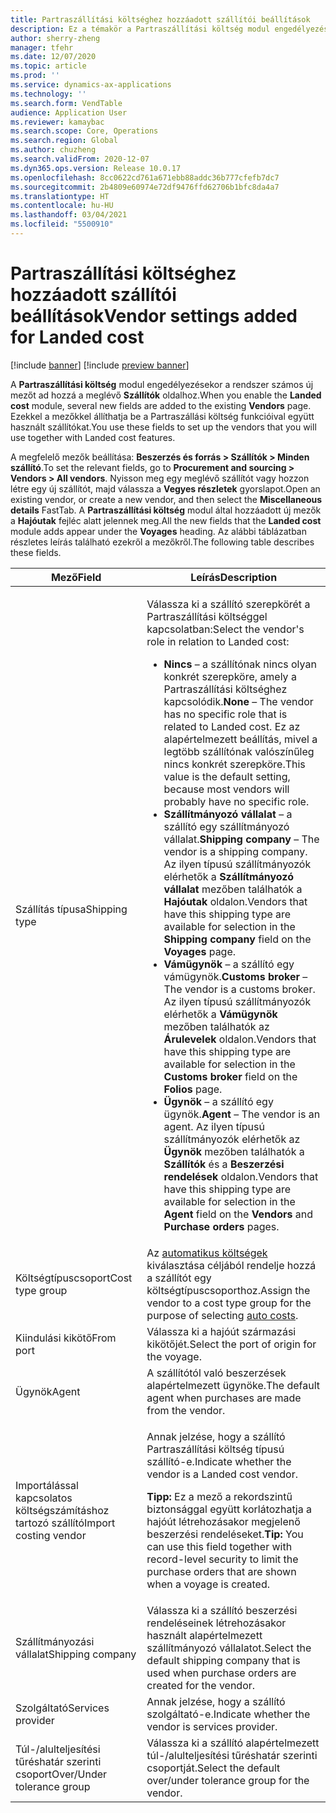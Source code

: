 ```yaml
---
title: Partraszállítási költséghez hozzáadott szállítói beállítások
description: Ez a témakör a Partraszállítási költség modul engedélyezésekor a meglévő Szállítók oldalhoz hozzáadott új mezőket írja le. Ezekkel a mezőkkel állíthatja be a Partraszállási költség funkcióival együtt használt szállítókat.
author: sherry-zheng
manager: tfehr
ms.date: 12/07/2020
ms.topic: article
ms.prod: ''
ms.service: dynamics-ax-applications
ms.technology: ''
ms.search.form: VendTable
audience: Application User
ms.reviewer: kamaybac
ms.search.scope: Core, Operations
ms.search.region: Global
ms.author: chuzheng
ms.search.validFrom: 2020-12-07
ms.dyn365.ops.version: Release 10.0.17
ms.openlocfilehash: 8cc0622cd761a671ebb88addc36b777cfefb7dc7
ms.sourcegitcommit: 2b4809e60974e72df9476ffd62706b1bfc8da4a7
ms.translationtype: HT
ms.contentlocale: hu-HU
ms.lasthandoff: 03/04/2021
ms.locfileid: "5500910"
---
```

# <a name="vendor-settings-added-for-landed-cost"></a><span data-ttu-id="28f44-104">Partraszállítási költséghez hozzáadott szállítói beállítások</span><span class="sxs-lookup"><span data-stu-id="28f44-104">Vendor settings added for Landed cost</span></span>

[!include [banner](../../includes/banner.md)]
[!include [preview banner](../includes/preview-banner.md)]

<span data-ttu-id="28f44-105">A **Partraszállítási költség** modul engedélyezésekor a rendszer számos új mezőt ad hozzá a meglévő **Szállítók** oldalhoz.</span><span class="sxs-lookup"><span data-stu-id="28f44-105">When you enable the **Landed cost** module, several new fields are added to the existing **Vendors** page.</span></span> <span data-ttu-id="28f44-106">Ezekkel a mezőkkel állíthatja be a Partraszállási költség funkcióival együtt használt szállítókat.</span><span class="sxs-lookup"><span data-stu-id="28f44-106">You use these fields to set up the vendors that you will use together with Landed cost features.</span></span>

<span data-ttu-id="28f44-107">A megfelelő mezők beállítása: **Beszerzés és forrás \> Szállítók \> Minden szállító**.</span><span class="sxs-lookup"><span data-stu-id="28f44-107">To set the relevant fields, go to **Procurement and sourcing \> Vendors \> All vendors**.</span></span> <span data-ttu-id="28f44-108">Nyisson meg egy meglévő szállítót vagy hozzon létre egy új szállítót, majd válassza a **Vegyes részletek** gyorslapot.</span><span class="sxs-lookup"><span data-stu-id="28f44-108">Open an existing vendor, or create a new vendor, and then select the **Miscellaneous details** FastTab.</span></span> <span data-ttu-id="28f44-109">A **Partraszállítási költség** modul által hozzáadott új mezők a **Hajóutak** fejléc alatt jelennek meg.</span><span class="sxs-lookup"><span data-stu-id="28f44-109">All the new fields that the **Landed cost** module adds appear under the **Voyages** heading.</span></span> <span data-ttu-id="28f44-110">Az alábbi táblázatban részletes leírás található ezekről a mezőkről.</span><span class="sxs-lookup"><span data-stu-id="28f44-110">The following table describes these fields.</span></span>

| <span data-ttu-id="28f44-111">Mező</span><span class="sxs-lookup"><span data-stu-id="28f44-111">Field</span></span> | <span data-ttu-id="28f44-112">Leírás</span><span class="sxs-lookup"><span data-stu-id="28f44-112">Description</span></span> |
|---|---|
| <span data-ttu-id="28f44-113">Szállítás típusa</span><span class="sxs-lookup"><span data-stu-id="28f44-113">Shipping type</span></span> | <p><span data-ttu-id="28f44-114">Válassza ki a szállító szerepkörét a Partraszállítási költséggel kapcsolatban:</span><span class="sxs-lookup"><span data-stu-id="28f44-114">Select the vendor's role in relation to Landed cost:</span></span></p><ul><li><span data-ttu-id="28f44-115">**Nincs** – a szállítónak nincs olyan konkrét szerepköre, amely a Partraszállítási költséghez kapcsolódik.</span><span class="sxs-lookup"><span data-stu-id="28f44-115">**None** – The vendor has no specific role that is related to Landed cost.</span></span> <span data-ttu-id="28f44-116">Ez az alapértelmezett beállítás, mivel a legtöbb szállítónak valószínűleg nincs konkrét szerepköre.</span><span class="sxs-lookup"><span data-stu-id="28f44-116">This value is the default setting, because most vendors will probably have no specific role.</span></span></li><li><span data-ttu-id="28f44-117">**Szállítmányozó vállalat** – a szállító egy szállítmányozó vállalat.</span><span class="sxs-lookup"><span data-stu-id="28f44-117">**Shipping company** – The vendor is a shipping company.</span></span> <span data-ttu-id="28f44-118">Az ilyen típusú szállítmányozók elérhetők a **Szállítmányozó vállalat** mezőben találhatók a **Hajóutak** oldalon.</span><span class="sxs-lookup"><span data-stu-id="28f44-118">Vendors that have this shipping type are available for selection in the **Shipping company** field on the **Voyages** page.</span></span></li><li><span data-ttu-id="28f44-119">**Vámügynök** – a szállító egy vámügynök.</span><span class="sxs-lookup"><span data-stu-id="28f44-119">**Customs broker** – The vendor is a customs broker.</span></span> <span data-ttu-id="28f44-120">Az ilyen típusú szállítmányozók elérhetők a **Vámügynök** mezőben találhatók az **Árulevelek** oldalon.</span><span class="sxs-lookup"><span data-stu-id="28f44-120">Vendors that have this shipping type are available for selection in the **Customs broker** field on the **Folios** page.</span></span></li><li><span data-ttu-id="28f44-121">**Ügynök** – a szállító egy ügynök.</span><span class="sxs-lookup"><span data-stu-id="28f44-121">**Agent** – The vendor is an agent.</span></span> <span data-ttu-id="28f44-122">Az ilyen típusú szállítmányozók elérhetők az **Ügynök** mezőben találhatók a **Szállítók** és a **Beszerzési rendelések** oldalon.</span><span class="sxs-lookup"><span data-stu-id="28f44-122">Vendors that have this shipping type are available for selection in the **Agent** field on the **Vendors** and **Purchase orders** pages.</span></span></li></ul> |
| <span data-ttu-id="28f44-123">Költségtípuscsoport</span><span class="sxs-lookup"><span data-stu-id="28f44-123">Cost type group</span></span> | <span data-ttu-id="28f44-124">Az [automatikus költségek](auto-cost-setup.md) kiválasztása céljából rendelje hozzá a szállítót egy költségtípuscsoporthoz.</span><span class="sxs-lookup"><span data-stu-id="28f44-124">Assign the vendor to a cost type group for the purpose of selecting [auto costs](auto-cost-setup.md).</span></span> |
| <span data-ttu-id="28f44-125">Kiindulási kikötő</span><span class="sxs-lookup"><span data-stu-id="28f44-125">From port</span></span> | <span data-ttu-id="28f44-126">Válassza ki a hajóút származási kikötőjét.</span><span class="sxs-lookup"><span data-stu-id="28f44-126">Select the port of origin for the voyage.</span></span> |
| <span data-ttu-id="28f44-127">Ügynök</span><span class="sxs-lookup"><span data-stu-id="28f44-127">Agent</span></span> | <span data-ttu-id="28f44-128">A szállítótól való beszerzések alapértelmezett ügynöke.</span><span class="sxs-lookup"><span data-stu-id="28f44-128">The default agent when purchases are made from the vendor.</span></span> |
| <span data-ttu-id="28f44-129">Importálással kapcsolatos költségszámításhoz tartozó szállító</span><span class="sxs-lookup"><span data-stu-id="28f44-129">Import costing vendor</span></span> | <p><span data-ttu-id="28f44-130">Annak jelzése, hogy a szállító Partraszállítási költség típusú szállító-e.</span><span class="sxs-lookup"><span data-stu-id="28f44-130">Indicate whether the vendor is a Landed cost vendor.</span></span></p><p><span data-ttu-id="28f44-131">**Tipp:** Ez a mező a rekordszintű biztonsággal együtt korlátozhatja a hajóút létrehozásakor megjelenő beszerzési rendeléseket.</span><span class="sxs-lookup"><span data-stu-id="28f44-131">**Tip:** You can use this field together with record-level security to limit the purchase orders that are shown when a voyage is created.</span></span></p> |
| <span data-ttu-id="28f44-132">Szállítmányozási vállalat</span><span class="sxs-lookup"><span data-stu-id="28f44-132">Shipping company</span></span> | <span data-ttu-id="28f44-133">Válassza ki a szállító beszerzési rendeléseinek létrehozásakor használt alapértelmezett szállítmányozó vállalatot.</span><span class="sxs-lookup"><span data-stu-id="28f44-133">Select the default shipping company that is used when purchase orders are created for the vendor.</span></span> |
| <span data-ttu-id="28f44-134">Szolgáltató</span><span class="sxs-lookup"><span data-stu-id="28f44-134">Services provider</span></span> | <span data-ttu-id="28f44-135">Annak jelzése, hogy a szállító szolgáltató-e.</span><span class="sxs-lookup"><span data-stu-id="28f44-135">Indicate whether the vendor is services provider.</span></span> |
| <span data-ttu-id="28f44-136">Túl-/alulteljesítési tűréshatár szerinti csoport</span><span class="sxs-lookup"><span data-stu-id="28f44-136">Over/Under tolerance group</span></span> | <span data-ttu-id="28f44-137">Válassza ki a szállító alapértelmezett túl-/alulteljesítési tűréshatár szerinti csoportját.</span><span class="sxs-lookup"><span data-stu-id="28f44-137">Select the default over/under tolerance group for the vendor.</span></span> |
